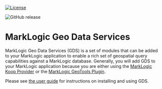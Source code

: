 [![License](https://img.shields.io/badge/License-Apache%202.0-blue.svg?style=social)](https://opensource.org/licenses/Apache-2.0)

![GitHub release](https://img.shields.io/github/release/marklogic-community/marklogic-geo-data-services.svg?style=social)

# MarkLogic Geo Data Services

MarkLogic Geo Data Services (GDS) is a set of modules that can be added to your MarkLogic application to enable a rich
set of geospatial query capabilities against a MarkLogic database. Generally, you will add GDS to your MarkLogic 
application because you are either using the 
[MarkLogic Koop Provider](https://github.com/koopjs/koop-provider-marklogic) or the 
[MarkLogic GeoTools Plugin](https://github.com/marklogic-community/marklogic-geotools-plugin). 

Please see [the user guide](https://marklogic-community.github.io/marklogic-geo-data-services/) for 
instructions on installing and using GDS. 
